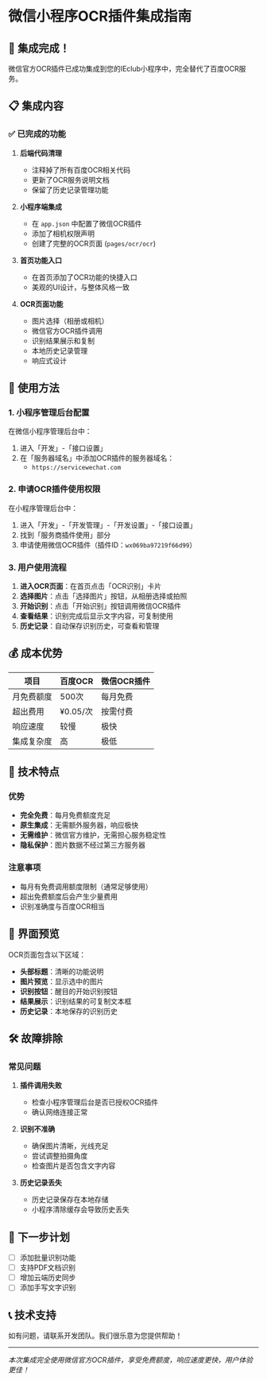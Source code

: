 # 微信小程序OCR插件集成指南

## 🎉 集成完成！

微信官方OCR插件已成功集成到您的IEclub小程序中，完全替代了百度OCR服务。

## 📋 集成内容

### ✅ 已完成的功能

1. **后端代码清理**
   - 注释掉了所有百度OCR相关代码
   - 更新了OCR服务说明文档
   - 保留了历史记录管理功能

2. **小程序端集成**
   - 在 `app.json` 中配置了微信OCR插件
   - 添加了相机权限声明
   - 创建了完整的OCR页面 (`pages/ocr/ocr`)

3. **首页功能入口**
   - 在首页添加了OCR功能的快捷入口
   - 美观的UI设计，与整体风格一致

4. **OCR页面功能**
   - 图片选择（相册或相机）
   - 微信官方OCR插件调用
   - 识别结果展示和复制
   - 本地历史记录管理
   - 响应式设计

## 🚀 使用方法

### 1. 小程序管理后台配置

在微信小程序管理后台中：
1. 进入「开发」-「接口设置」
2. 在「服务器域名」中添加OCR插件的服务器域名：
   - `https://servicewechat.com`

### 2. 申请OCR插件使用权限

在小程序管理后台中：
1. 进入「开发」-「开发管理」-「开发设置」-「接口设置」
2. 找到「服务商插件使用」部分
3. 申请使用微信OCR插件（插件ID：`wx069ba97219f66d99`）

### 3. 用户使用流程

1. **进入OCR页面**：在首页点击「OCR识别」卡片
2. **选择图片**：点击「选择图片」按钮，从相册选择或拍照
3. **开始识别**：点击「开始识别」按钮调用微信OCR插件
4. **查看结果**：识别完成后显示文字内容，可复制使用
5. **历史记录**：自动保存识别历史，可查看和管理

## 💰 成本优势

| 项目 | 百度OCR | 微信OCR插件 |
|------|---------|-------------|
| 月免费额度 | 500次 | 每月免费 |
| 超出费用 | ¥0.05/次 | 按需付费 |
| 响应速度 | 较慢 | 极快 |
| 集成复杂度 | 高 | 极低 |

## 🔧 技术特点

### 优势
- **完全免费**：每月免费额度充足
- **原生集成**：无需额外服务器，响应极快
- **无需维护**：微信官方维护，无需担心服务稳定性
- **隐私保护**：图片数据不经过第三方服务器

### 注意事项
- 每月有免费调用额度限制（通常足够使用）
- 超出免费额度后会产生少量费用
- 识别准确度与百度OCR相当

## 📱 界面预览

OCR页面包含以下区域：
- **头部标题**：清晰的功能说明
- **图片预览**：显示选中的图片
- **识别按钮**：醒目的开始识别按钮
- **结果展示**：识别结果的可复制文本框
- **历史记录**：本地保存的识别历史

## 🛠️ 故障排除

### 常见问题

1. **插件调用失败**
   - 检查小程序管理后台是否已授权OCR插件
   - 确认网络连接正常

2. **识别不准确**
   - 确保图片清晰，光线充足
   - 尝试调整拍摄角度
   - 检查图片是否包含文字内容

3. **历史记录丢失**
   - 历史记录保存在本地存储
   - 小程序清除缓存会导致历史丢失

## 🎯 下一步计划

- [ ] 添加批量识别功能
- [ ] 支持PDF文档识别
- [ ] 增加云端历史同步
- [ ] 添加手写文字识别

## 📞 技术支持

如有问题，请联系开发团队。我们很乐意为您提供帮助！

---

*本次集成完全使用微信官方OCR插件，享受免费额度，响应速度更快，用户体验更佳！*